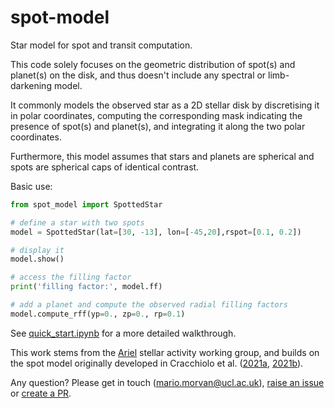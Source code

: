 # spot-model

Star model for spot and transit computation. 

This code solely focuses on the geometric distribution of spot(s) and planet(s) on the disk, and thus doesn't include any spectral or limb-darkening model.

It commonly models the observed star as a 2D stellar disk by discretising it in polar coordinates, computing the corresponding mask indicating the presence of spot(s) and planet(s), and integrating it along the two polar coordinates. 

Furthermore, this model assumes that stars and planets are spherical and spots are spherical caps of identical contrast.

Basic use:
```python
from spot_model import SpottedStar

# define a star with two spots
model = SpottedStar(lat=[30, -13], lon=[-45,20],rspot=[0.1, 0.2])

# display it
model.show()

# access the filling factor
print('filling factor:', model.ff)

# add a planet and compute the observed radial filling factors
model.compute_rff(yp=0., zp=0., rp=0.1)
```

See [quick_start.ipynb](https://github.com/ucl-exoplanets/spot-model/blob/main/quick_start.ipynb) for a more detailed walkthrough.

This work stems from the [Ariel](https://arielmission.space/) stellar activity working group, and builds on the spot model originally developed in Cracchiolo et al. ([2021a](https://arxiv.org/abs/2108.12526), [2021b](https://arxiv.org/abs/2108.12526)).

Any question? Please get in touch (mario.morvan@ucl.ac.uk), [raise an issue](https://github.com/ucl-exoplanets/spot-model/issues) or [create a PR](https://github.com/ucl-exoplanets/spot-model/pulls).